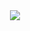 <div align="center">
  <img src="https://media.giphy.com/media/v1.Y2lkPTc5MGI3NjExN3hhb29ueDF2dmlhY2l5dGE2MnpyeTBvNmI4OHMzMHRocXIwMnRiMCZlcD12MV9pbnRlcm5hbF9naWZfYnlfaWQmY3Q9Zw/15wC7XdIXN5q8o6fr9/giphy-downsized-large.gif" style="max-width: 120%; height: auto;"/>
  <p></p>
</div>
